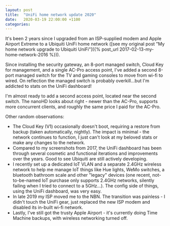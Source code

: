 ```yaml
---
layout: post
title:  "UniFi home network update 2020"
date:   2020-03-19 22:00:00 +1100
categories:
---
```

It's been 2 years since I upgraded from an ISP-supplied modem and Apple Airport Extreme to a Ubiquiti UniFi home network ([see my original post "My home network upgrade to Ubiquiti UniFi"]({% post_url 2017-02-13-my-home-network-2016 %})).

Since installing the security gateway, an 8-port managed switch, Cloud Key for management, and a single AC-Pro access point, I've added a second 8-port managed switch for the TV and gaming consoles to move from wi-fi to wired. On reflection the managed switch is probably overkill...but I'm addicted to stats on the UniFi dashboard!

I'm almost ready to add a second access point, located near the second switch. The nanoHD looks about right - newer than the AC-Pro, supports more concurrent clients, and roughly the same price I paid for the AC-Pro.

Other random observations:

- The Cloud Key (V1) occasionally doesn't boot, requiring a restore from backup (taken automatically, nightly). The impact is minimal - the network continues to function, I just can't look at my beloved stats or make any changes to the network.
- Compared to my screenshots from 2017, the UniFi dashboard has been through several cosmetic and functional iterations and improvements over the years. Good to see Ubiquiti are still actively developing.
- I recently set up a dedicated IoT VLAN and a separate 2.4GHz wireless network to help me manage IoT things like Hue lights, WeMo switches, a bluetooth bathroom scale and other "legacy" devices (one recent, not-to-be-named IoT purchase only supports 2.4GHz networks, silently failing when I tried to connect to a 5GHz...). The config side of things, using the UniFi dashboard, was very easy.
- In late 2019 my ISP moved me to the NBN. The transition was painless - I didn't touch the UniFi gear, just replaced the new ISP modem and disabled its in-built wi-fi network.
- Lastly, I've still got the trusty Apple Airport - it's currently doing Time Machine backups, with wireless networking turned off.
